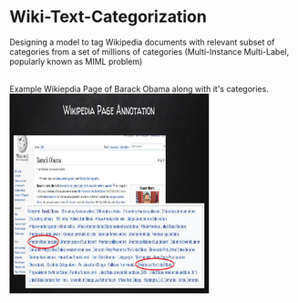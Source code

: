 # Wiki-Text-Categorization

Designing a model to tag Wikipedia documents with relevant subset of categories from a set of millions of categories (Multi-Instance Multi-Label, popularly known as MIML problem) <br/> <br/>

Example Wikiepdia Page of Barack Obama along with it's categories. <br/>
<img width="350"  height="350" src="wiki_categorization.png">